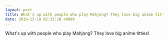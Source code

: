```yaml
---
layout: post
title: What's up with people who play Mahjong? They love big anime titties!
date: 2019-12-18 02:32:10 +0000
---
```


What's up with people who play Mahjong? They love big anime titties!

